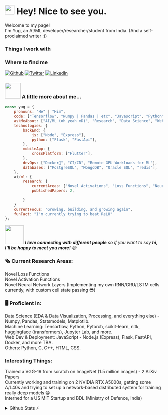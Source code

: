 <h1><img src="https://emojis.slackmojis.com/emojis/images/1531849430/4246/blob-sunglasses.gif?1531849430" width="30"/> Hey! Nice to see you.</h1>

<p>Welcome to my page! </br> I'm Yug, an AI/ML developer/researcher/student from India. (And a self-proclaimed writer :))</p>

<h3>Things I work with</h3>

<h3>Where to find me</h3>
<p><a href="https://github.com/yug-oswal" target="_blank"><img alt="Github" src="https://img.shields.io/badge/GitHub-%2312100E.svg?&style=for-the-badge&logo=Github&logoColor=white" /></a> <a href="https://twitter.com/Yug_Oswal" target="_blank"><img alt="Twitter" src="https://img.shields.io/badge/twitter-%231DA1F2.svg?&style=for-the-badge&logo=twitter&logoColor=white" /></a> <a href="https://www.linkedin.com/in/yug-d-oswal-082652259" target="_blank"><img alt="LinkedIn" src="https://img.shields.io/badge/linkedin-%230077B5.svg?&style=for-the-badge&logo=linkedin&logoColor=white" /></a>
</p>

### <img src="https://media.giphy.com/media/VgCDAzcKvsR6OM0uWg/giphy.gif" width="50"> A little more about me...  

```javascript
const yug = {
    pronouns: "He" | "Him",
    code: ["Tensorflow", "Numpy | Pandas | etc", "Javascript", "Python"],
    askMeAbout: ["AI/ML (oh yeah xD)", "Research", "Data Science", "Web Backend", "App Dev"],
    technologies: {
        backEnd: {
            js: ["Node", "Express"],
            python: ["Flask", "FastApi"],
        },
        mobileApp: {
            crossPlatform: ["Flutter"],
        },
        devOps: ["Docker🐳", "CI/CD", "Remote GPU Workloads for ML"],
        databases: ["PostgreSQL", "MongoDB", "Oracle SQL", "redis"],
    },
    ai/ml: {
        research: {
            currentAreas: ["Novel Activations", "Loss Functions", "Neural Network Layers"],
            publishedPapers: 2,
            
        }
    }
    currentFocus: "Growing, building, and growing again",
    funFact: "I'm currently trying to beat ReLU"
};
```

<img src="https://media.giphy.com/media/LnQjpWaON8nhr21vNW/giphy.gif" width="60"> <em><b>I love connecting with different people</b> so if you want to say <b>hi, I'll be happy to meet you more!</b> 😊</em>


### 🗞 Current Research Areas: 
Novel Loss Functions\
Novel Activation Functions\
Novel Neural Network Layers (Implementing my own RNN/GRU/LSTM cells currently, with custom cell state passing 😎)

### 🖥 Proficient In:
Data Science (EDA & Data Visualization, Processing, and everything else) - Numpy, Pandas, Statsmodels, Matplotlib.\
Machine Learning: Tensorflow, Python, Pytorch, scikit-learn, nltk, huggingface (transformers), Jupyter Lab, and more.\
Web Dev & Deployment: JavaScript - Node.js (Express), Flask, FastAPI, Docker, and more TBA.\
Others: Python, C, C++, HTML, CSS.

### Interesting Things:
Trained a VGG-19 from scratch on ImageNet (1.5 million images) - 2 ArXiv Papers\
Currently working and training on 2 NVIDIA RTX A5000s, getting some A/L40s and trying to set up a network-based distributed system for training really deep models 😁\
Interned for a US MIT Startup and BDL (Ministry of Defence, India)

<details>
  <summary>Github Stats ⚡</summary>
  
  <a href="#">![Github stats](https://github-readme-stats.vercel.app/api?username=yug-oswal&theme=blueberry&count_private=true&hide_border=true&line_height=20)</a>
  <a href="#">![Top Langs](https://github-readme-stats.vercel.app/api/top-langs/?username=yug-oswal&layout=compact&theme=blueberry&count_private=true&hide_border=true)</a>
</details>

<!--
**Yug-Oswal/Yug-Oswal** is a ✨ _special_ ✨ repository because its `README.md` (this file) appears on your GitHub profile.

Here are some ideas to get you started:

- 🔭 I’m currently working on ...
- 🌱 I’m currently learning ...
- 👯 I’m looking to collaborate on ...
- 🤔 I’m looking for help with ...
- 💬 Ask me about ...
- 📫 How to reach me: ...
- 😄 Pronouns: ...
- ⚡ Fun fact: ...
-->
